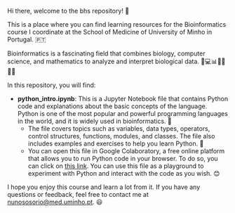 Hi there, welcome to the bhs repository! 🙌

This is a place where you can find learning resources for the Bioinformatics course I coordinate at the School of Medicine of University of Minho in Portugal. 🇵🇹

Bioinformatics is a fascinating field that combines biology, computer science, and mathematics to analyze and interpret biological data. 🧬💻📊🔬🔎👩‍🔬

In this repository, you will find:

- **python_intro.ipynb**: This is a Jupyter Notebook file that contains Python code and explanations about the basic concepts of the language. Python is one of the most popular and powerful programming languages in the world, and it is widely used in bioinformatics. 🐍
    - The file covers topics such as variables, data types, operators, control structures, functions, modules, and classes. The file also includes examples and exercises to help you learn Python. 📝
    - You can open this file in Google Colaboratory, a free online platform that allows you to run Python code in your browser. To do so, you can click on [this link](https://colab.research.google.com/github/nunososorio/bhs/blob/main/python_intro.ipynb). You can use this file as a playground to experiment with Python and interact with the code as you wish. 😊

I hope you enjoy this course and learn a lot from it. If you have any questions or feedback, feel free to contact me at nunososorio@med.uminho.pt. 😃
